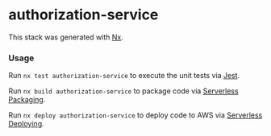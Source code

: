 # authorization-service

This stack was generated with [Nx](https://nx.dev).

### Usage

Run `nx test authorization-service` to execute the unit tests via [Jest](https://jestjs.io).

Run `nx build authorization-service` to package code via [Serverless Packaging](https://www.serverless.com/framework/docs/providers/aws/guide/packaging).

Run `nx deploy authorization-service` to deploy code to AWS via [Serverless Deploying](https://www.serverless.com/framework/docs/providers/aws/guide/deploying).
